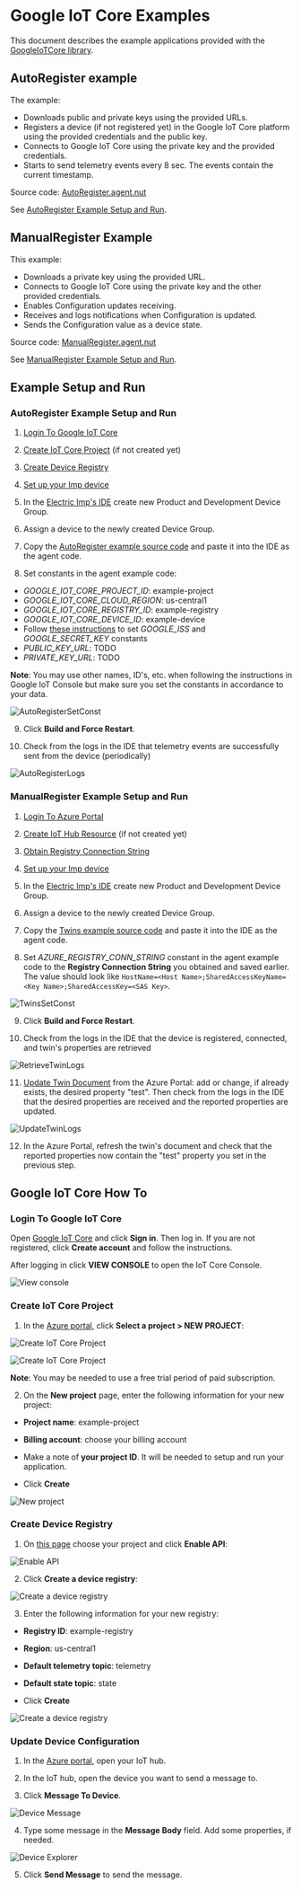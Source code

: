 # Google IoT Core Examples #

This document describes the example applications provided with the [GoogleIoTCore library](../README.md).

## AutoRegister example ##

The example:
- Downloads public and private keys using the provided URLs.
- Registers a device (if not registered yet) in the Google IoT Core platform using the provided credentials and the public key.
- Connects to Google IoT Core using the private key and the provided credentials.
- Starts to send telemetry events every 8 sec. The events contain the current timestamp.

Source code: [AutoRegister.agent.nut](./AutoRegister.agent.nut)

See [AutoRegister Example Setup and Run](#autoregister-example-setup-and-run).

## ManualRegister Example ##

This example:
- Downloads a private key using the provided URL.
- Connects to Google IoT Core using the private key and the other provided credentials.
- Enables Configuration updates receiving.
- Receives and logs notifications when Configuration is updated.
- Sends the Configuration value as a device state.

Source code: [ManualRegister.agent.nut](./ManualRegister.agent.nut)

See [ManualRegister Example Setup and Run](#manualregister-example-setup-and-run).

## Example Setup and Run ##

### AutoRegister Example Setup and Run ###

1. [Login To Google IoT Core](#login-to-google-iot-core)

2. [Create IoT Core Project](#create-iot-core-project) (if not created yet)

3. [Create Device Registry](#create-device-registry)

4. [Set up your Imp device](https://developer.electricimp.com/gettingstarted)

5. In the [Electric Imp's IDE](https://impcentral.electricimp.com) create new Product and Development Device Group.

6. Assign a device to the newly created Device Group.

7. Copy the [AutoRegister example source code](./AutoRegister.agent.nut) and paste it into the IDE as the agent code.

8. Set constants in the agent example code:
 - *GOOGLE_IOT_CORE_PROJECT_ID*: example-project
 - *GOOGLE_IOT_CORE_CLOUD_REGION*: us-central1
 - *GOOGLE_IOT_CORE_REGISTRY_ID*: example-registry
 - *GOOGLE_IOT_CORE_DEVICE_ID*: example-device
 - Follow [these instructions](https://github.com/electricimp/OAuth-2.0/tree/master/examples#setting-up-google-oauth2-for-service-accounts) to set *GOOGLE_ISS* and *GOOGLE_SECRET_KEY* constants
 - *PUBLIC_KEY_URL*: TODO
 - *PRIVATE_KEY_URL*: TODO
 
 **Note**: You may use other names, ID's, etc. when following the instructions in Google IoT Console but make sure you set the constants in accordance to your data.

![AutoRegisterSetConst](./example_imgs/AutoRegisterSetConst.png)

9. Click **Build and Force Restart**.

10. Check from the logs in the IDE that telemetry events are successfully sent from the device (periodically)

![AutoRegisterLogs](./example_imgs/SendMessagesLogs.png)

### ManualRegister Example Setup and Run ###

1. [Login To Azure Portal](#login-to-azure-portal)

2. [Create IoT Hub Resource](#create-iot-hub-resource) (if not created yet)

3. [Obtain Registry Connection String](#obtain-registry-connection-string)

4. [Set up your Imp device](https://developer.electricimp.com/gettingstarted)

5. In the [Electric Imp's IDE](https://impcentral.electricimp.com) create new Product and Development Device Group.

6. Assign a device to the newly created Device Group.

7. Copy the [Twins example source code](./Twins.agent.nut) and paste it into the IDE as the agent code.

8. Set *AZURE_REGISTRY_CONN_STRING* constant in the agent example code to the **Registry Connection String** you obtained and saved earlier.
The value should look like `HostName=<Host Name>;SharedAccessKeyName=<Key Name>;SharedAccessKey=<SAS Key>`.

![TwinsSetConst](./example_imgs/TwinsSetConst.png)

9. Click **Build and Force Restart**.

10. Check from the logs in the IDE that the device is registered, connected, and twin's properties are retrieved

![RetrieveTwinLogs](./example_imgs/RetrieveTwinLogs.png)

11. [Update Twin Document](#retrieveupdate-twin-document) from the Azure Portal: add or change, if already exists, the desired property "test". Then check from the logs in the IDE that the desired properties are received and the reported properties are updated.

![UpdateTwinLogs](./example_imgs/UpdateTwinLogs.png)

12. In the Azure Portal, refresh the twin's document and check that the reported properties now contain the "test" property you set in the previous step.

## Google IoT Core How To ##

### Login To Google IoT Core ###

Open [Google IoT Core](https://cloud.google.com/iot-core/) and click **Sign in**. Then log in.
If you are not registered, click **Create account** and follow the instructions.

After logging in click **VIEW CONSOLE** to open the IoT Core Console.

![View console](./example_imgs/ViewConsole.png)

### Create IoT Core Project ###

1. In the [Azure portal](https://portal.azure.com/), click **Select a project > NEW PROJECT**:

![Create IoT Core Project](./example_imgs/CreateProject1.png)

![Create IoT Core Project](./example_imgs/CreateProject2.png)

**Note**: You may be needed to use a free trial period of paid subscription.

2. On the **New project** page, enter the following information for your new project:

 - **Project name**: example-project

 - **Billing account**: choose your billing account
 
 - Make a note of **your project ID**. It will be needed to setup and run your application.
 
 - Click **Create**

![New project](./example_imgs/NewProject.png)

### Create Device Registry ###

1. On [this page](https://console.cloud.google.com/iot) choose your project and click **Enable API**:

![Enable API](./example_imgs/EnableAPI.png)

2. Click **Create a device registry**:

![Create a device registry](./example_imgs/CreateRegistry1.png)

3. Enter the following information for your new registry:

 - **Registry ID**: example-registry

 - **Region**: us-central1
 
 - **Default telemetry topic**: telemetry
 
 - **Default state topic**: state
 
 - Click **Create**
 
![Create a device registry](./example_imgs/CreateRegistry2.png)

### Update Device Configuration ###

1. In the [Azure portal](https://portal.azure.com/), open your IoT hub.

2. In the IoT hub, open the device you want to send a message to.

3. Click **Message To Device**.

 ![Device Message](./example_imgs/IoTHubSendMessageToDevice1.png)

4. Type some message in the **Message Body** field. Add some properties, if needed.

 ![Device Explorer](./example_imgs/IoTHubSendMessageToDevice2.png)

5. Click **Send Message** to send the message.
